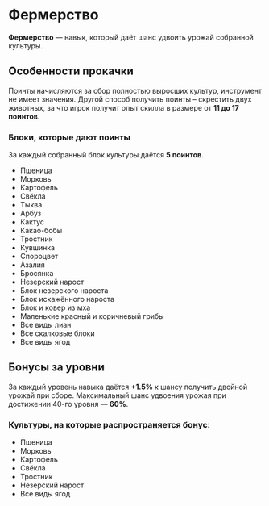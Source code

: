 # Фермерство

**Фермерство** — навык, который даёт шанс удвоить урожай собранной культуры.

## Особенности прокачки

Поинты начисляются за сбор полностью выросших культур, инструмент не имеет значения.
Другой способ получить поинты – скрестить двух животных, за что игрок получит опыт скилла в размере от **11 до 17 поинтов**.

### Блоки, которые дают поинты

За каждый собранный блок культуры даётся **5 поинтов**.

- Пшеница
- Морковь
- Картофель
- Свёкла
- Тыква
- Арбуз
- Кактус
- Какао-бобы
- Тростник
- Кувшинка
- Спороцвет
- Азалия
- Бросянка
- Незерский нарост
- Блок незерского нароста
- Блок искажённого нароста
- Блок и ковер из мха
- Маленькие красный и коричневый грибы
- Все виды лиан
- Все скалковые блоки
- Все виды ягод

## Бонусы за уровни

За каждый уровень навыка даётся **+1.5%** к шансу получить двойной урожай при сборе. Максимальный шанс удвоения урожая при достижении 40-го уровня — **60%**.

### Культуры, на которые распространяется бонус:

- Пшеница
- Морковь
- Картофель
- Свёкла
- Тростник
- Незерский нарост
- Все виды ягод
